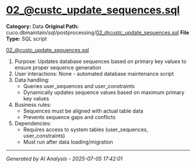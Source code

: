 # 02_@custc_update_sequences.sql

**Category:** Data
**Original Path:** cuco.dbmaintain/sql/postprocessing/02_@custc_update_sequences.sql
**File Type:** SQL script

02_@custc_update_sequences.sql
1. Purpose: Updates database sequences based on primary key values to ensure proper sequence generation
2. User interactions: None - automated database maintenance script
3. Data handling:
   - Queries user_sequences and user_constraints
   - Dynamically updates sequence values based on maximum primary key values
4. Business rules:
   - Sequences must be aligned with actual table data
   - Prevents sequence gaps and conflicts
5. Dependencies:
   - Requires access to system tables (user_sequences, user_constraints)
   - Must run after data loading/migration

---
*Generated by AI Analysis - 2025-07-05 17:42:01*
